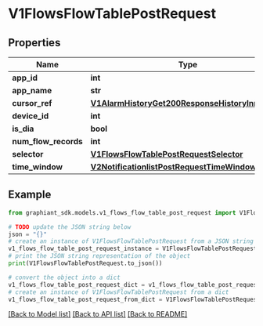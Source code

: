 # V1FlowsFlowTablePostRequest


## Properties

Name | Type | Description | Notes
------------ | ------------- | ------------- | -------------
**app_id** | **int** |  | [optional] 
**app_name** | **str** |  | [optional] 
**cursor_ref** | [**V1AlarmHistoryGet200ResponseHistoryInnerTime**](V1AlarmHistoryGet200ResponseHistoryInnerTime.md) |  | [optional] 
**device_id** | **int** |  | [optional] 
**is_dia** | **bool** |  | [optional] 
**num_flow_records** | **int** |  | [optional] 
**selector** | [**V1FlowsFlowTablePostRequestSelector**](V1FlowsFlowTablePostRequestSelector.md) |  | [optional] 
**time_window** | [**V2NotificationlistPostRequestTimeWindow**](V2NotificationlistPostRequestTimeWindow.md) |  | [optional] 

## Example

```python
from graphiant_sdk.models.v1_flows_flow_table_post_request import V1FlowsFlowTablePostRequest

# TODO update the JSON string below
json = "{}"
# create an instance of V1FlowsFlowTablePostRequest from a JSON string
v1_flows_flow_table_post_request_instance = V1FlowsFlowTablePostRequest.from_json(json)
# print the JSON string representation of the object
print(V1FlowsFlowTablePostRequest.to_json())

# convert the object into a dict
v1_flows_flow_table_post_request_dict = v1_flows_flow_table_post_request_instance.to_dict()
# create an instance of V1FlowsFlowTablePostRequest from a dict
v1_flows_flow_table_post_request_from_dict = V1FlowsFlowTablePostRequest.from_dict(v1_flows_flow_table_post_request_dict)
```
[[Back to Model list]](../README.md#documentation-for-models) [[Back to API list]](../README.md#documentation-for-api-endpoints) [[Back to README]](../README.md)


